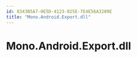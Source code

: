 ```yaml
---
id: 8343B5A7-0E5D-4123-825E-7E4E56A3209E
title: "Mono.Android.Export.dll"
---
```


# Mono.Android.Export.dll
